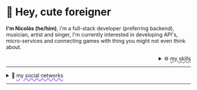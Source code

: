 # 👀 Hey, cute foreigner
**I'm Nicolás (he/him)**, i'm a full-stack developer (preferring backend), musician, artist and singer,  I'm currently interested in developing API's, micro-services and connecting games with thing you might not even think about.

<details>
  <summary align="right" style="font-size:14px;"> ⚙️ <span style="text-decoration:underline wavy #8c8c8c; text-decoration-thickness: .14rem;">my skills</span></summary>
  <hr style="margin-top:-1rem">
  <p align="center"> 
  <img src="https://skillicons.dev/icons?i=js,php,py,cs,cpp,nodejs,dotnet,bash,arduino,bots,linux,mysql,mongodb,nginx">
</p>
  </details>
  
---
<details>
    <summary style="font-size:14px;">👥 <span
            style="text-decoration:underline wavy #bc8dfc; text-decoration-thickness: .20rem;">my social networks</span>
    </summary>
    <hr style="margin-top:-1rem">
    <ul align="center" style="list-style-type: none; align:center; text-align:center;">
        <li><a style="display: block;" href="https://nikitacontreras.github.io/nikitacontreras/"><img src="https://img.shields.io/badge/portfolio-001?style=for-the-badge&logo=ko-fi&logoColor=white"></a></li>
        <li><a style="display: block;" href="https://www.linkedin.com/in/nikitastrike"><img src="https://img.shields.io/badge/LinkedIn-0A66C2?style=for-the-badge&logo=linkedin&logoColor=white"></a></li>
        <li><a style="display: block;" href="https://twitter.com/nikcontre"><img src="https://img.shields.io/badge/twitter-1DA1F2?style=for-the-badge&logo=twitter&logoColor=white"></a></li>
        <li><a style="display: block;" href="https://open.spotify.com/artist/27yHQqsBreMCdgWfxerH0R?si=b5322e91058d4156"><img src="https://img.shields.io/badge/spotify-1ED760?style=for-the-badge&logo=spotify&logoColor=white"></a></li>
        <li><a style="display: block;" href="https://www.youtube.com/@ElFantocheTV/"><img src="https://img.shields.io/badge/youtube-FF0000?style=for-the-badge&logo=youtube&logoColor=white"></a></li>
</ul>
</details>
 
 ---